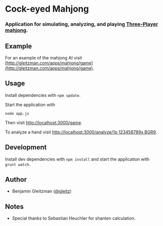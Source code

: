 # Cock-eyed Mahjong

### Application for simulating, analyzing, and playing [Three-Player mahjong](http://www.japanese-mahjong.com/3pmjintro.html).

Example
-------

For an example of the mahjong AI visit [http://gleitzman.com/apps/mahjong/game](http://gleitzman.com/apps/mahjong/game).

Usage
-----

Install dependencies with `npm update`.

Start the application with

    node app.js

Then visit [http://localhost:3000/game](http://localhost:3000/game).

To analyze a hand visit [http://localhost:3000/analyze/1p 123456789s BGR9](http://localhost:3000/analyze/1p%20123456789s%20BGR9).

Development
------

Install dev dependencies with `npm install` and start the application with `grunt watch`.


Author
------

-  Benjamin Gleitzman ([@gleitz](http://github.com/gleitz))


Notes
-----

-  Special thanks to Sebastian Heuchler for shanten calculation.
